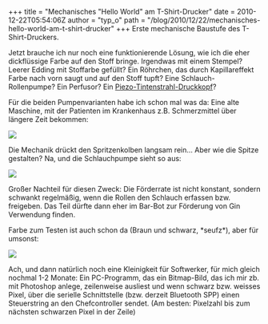 +++
title = "Mechanisches \"Hello World\" am T-Shirt-Drucker"
date = 2010-12-22T05:54:06Z
author = "typ_o"
path = "/blog/2010/12/22/mechanisches-hello-world-am-t-shirt-drucker"
+++
Erste mechanische Baustufe des T-Shirt-Druckers.

Jetzt brauche ich nur noch eine funktionierende Lösung, wie ich die eher
dickflüssige Farbe auf den Stoff bringe. Irgendwas mit einem Stempel?
Leerer Edding mit Stoffarbe gefüllt? Ein Röhrchen, das durch
Kapillareffekt Farbe nach vorn saugt und auf den Stoff tupft? Eine
Schlauch-Rollenpumpe? Ein Perfusor? Ein
[Piezo-Tintenstrahl-Druckkopf](https://reprap.org/wiki/Scratchbuilt_Piezo_Printhead)?

Für die beiden Pumpenvarianten habe ich schon mal was da: Eine alte
Maschine, mit der Patienten im Krankenhaus z.B. Schmerzmittel über
längere Zeit bekommen:

![](/media/IMG_8693.jpg)

Die Mechanik drückt den Spritzenkolben langsam rein... Aber wie die
Spitze gestalten? Na, und die Schlauchpumpe sieht so aus:

![](/media/IMG_8694.jpg)

Großer Nachteil für diesen Zweck: Die Förderrate ist nicht konstant,
sondern schwankt regelmäßig, wenn die Rollen den Schlauch erfassen bzw.
freigeben. Das Teil dürfte dann eher im Bar-Bot zur Förderung von Gin
Verwendung finden.

Farbe zum Testen ist auch schon da (Braun und schwarz, \*seufz\*), aber
für umsonst:

![](/media/IMG_8695.jpg)

Ach, und dann natürlich noch eine Kleinigkeit für Softwerker, für mich
gleich nochmal 1-2 Monate: Ein PC-Programm, das ein Bitmap-Bild, das ich
mir zb. mit Photoshop anlege, zeilenweise ausliest und wenn schwarz bzw.
weisses Pixel, über die serielle Schnittstelle (bzw. derzeit Bluetooth
SPP) einen Steuerstring an den Chefcontroller sendet. (Am besten:
Pixelzahl bis zum nächsten schwarzen Pixel in der Zeile)
